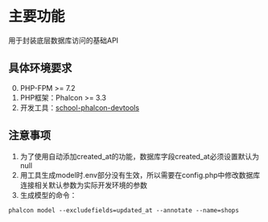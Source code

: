 # 主要功能

用于封装底层数据库访问的基础API

## 具体环境要求

0. PHP-FPM >= 7.2
1. PHP框架：Phalcon >= 3.3
2. 开发工具：[school-phalcon-devtools](https://code.aliyun.com/phalcon/school-phalcon-devtools)

## 注意事项

1. 为了使用自动添加created_at的功能，数据库字段created_at必须设置默认为null
2. 用工具生成model时.env部分没有生效，所以需要在config.php中修改数据库连接相关默认参数为实际开发环境的参数
3. 生成模型的命令：
```
phalcon model --excludefields=updated_at --annotate --name=shops
```

